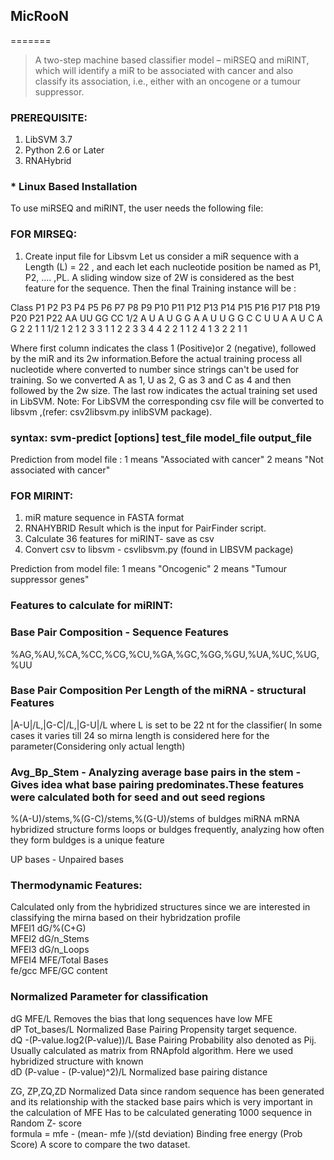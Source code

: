 ## MicRooN
=======

> A two-step machine based classifier model – miRSEQ and miRINT, which will identify a miR to be associated with cancer and also classify its association, i.e., either with an oncogene or a tumour suppressor.


### PREREQUISITE:
1. LibSVM 3.7
2. Python 2.6 or Later
3. RNAHybrid

### * Linux Based Installation
To use miRSEQ and miRINT, the user needs the following file:


### FOR MIRSEQ:
1. Create input file for Libsvm
Let us consider a miR sequence with a Length (L) = 22 , and each let each nucleotide position be named as P1, P2, .... ,PL.  A sliding window size of 2W is considered as the best feature for the sequence. Then the final Training instance will be :

Class   P1  P2  P3  P4  P5  P6  P7  P8  P9  P10 P11 P12 P13 P14 P15 P16 P17 P18 P19 P20 P21 P22 AA  UU  GG  CC
1/2     A   U   A   U   G   G   A   A   U   U   G   G   C   C   U   U   A   A   U   C   A   G   2   2   1   1
1/2     1   2   1   2   3   3   1   1   2   2   3   3   4   4   2   2   1   1   2   4   1   3   2   2   1   1

Where first column indicates the class 1 (Positive)or 2 (negative), followed by the miR and its 2w information.Before the actual training process all nucleotide where converted to number since strings can't be used for training. So we converted A as 1, U as 2, G as 3 and C as 4 and then followed by the 2w size. The last row indicates the actual training set used in LibSVM. Note: For LibSVM the corresponding csv file will be converted to libsvm ,(refer: csv2libsvm.py inlibSVM package). 

### syntax: svm-predict [options] test_file model_file output_file

Prediction from model file :    1 means "Associated with cancer"
                                2 means "Not associated with cancer"

### FOR MIRINT:

1. miR mature sequence in FASTA format
2. RNAHYBRID Result which is the input for PairFinder script.
3. Calculate 36 features for miRINT- save as csv
4. Convert csv to libsvm - csvlibsvm.py (found in LIBSVM package)

Prediction from model file:     1 means "Oncogenic"
                                2 means "Tumour suppressor genes"
                                
### Features to calculate for miRINT:
### Base Pair Composition - Sequence Features													
%AG,%AU,%CA,%CC,%CG,%CU,%GA,%GC,%GG,%GU,%UA,%UC,%UG,%UU

### Base Pair Composition Per Length of the miRNA - structural Features			
|A-U|/L,|G-C|/L,|G-U|/L	
where L is set to be 22 nt for  the classifier( In some cases it varies till 24 so mirna length is considered here for the parameter(Considering only actual length)		

### Avg_Bp_Stem - Analyzing average base pairs in the stem - Gives idea what base pairing predominates.These features were calculated both for seed and out seed regions	

%(A-U)/stems,%(G-C)/stems,%(G-U)/stems
of buldges miRNA mRNA hybridized structure forms loops or buldges frequently, analyzing how often they form buldges is a unique feature		

UP bases - Unpaired bases

### Thermodynamic Features: 
Calculated only from the hybridized structures since we are interested in classifying the mirna based on their hybridzation profile			
MFEI1	dG/%(C+G)		
MFEI2	dG/n_Stems		
MFEI3	dG/n_Loops		
MFEI4	MFE/Total Bases		
fe/gcc	MFE/GC content		

### Normalized Parameter for classification		
dG	MFE/L	Removes the bias that long sequences have low MFE	
dP	Tot_bases/L	Normalized Base Pairing Propensity  target sequence.	
dQ	-(P-value.log2(P-value))/L	Base Pairing Probability also denoted as Pij. Usually calculated as matrix from RNApfold algorithm. Here we used hybridized structure with known	
dD	(P-value - (P-value)^2)/L	Normalized base pairing distance	

ZG, ZP,ZQ,ZD 
Normalized Data since random sequence has been generated and its relationship with the stacked base pairs which is very important in the calculation of MFE	Has to be calculated generating 1000 sequence in Random	
Z- score	
formula = mfe - (mean- mfe )/(std deviation)	Binding free energy (Prob Score)	A score to compare the two dataset.
